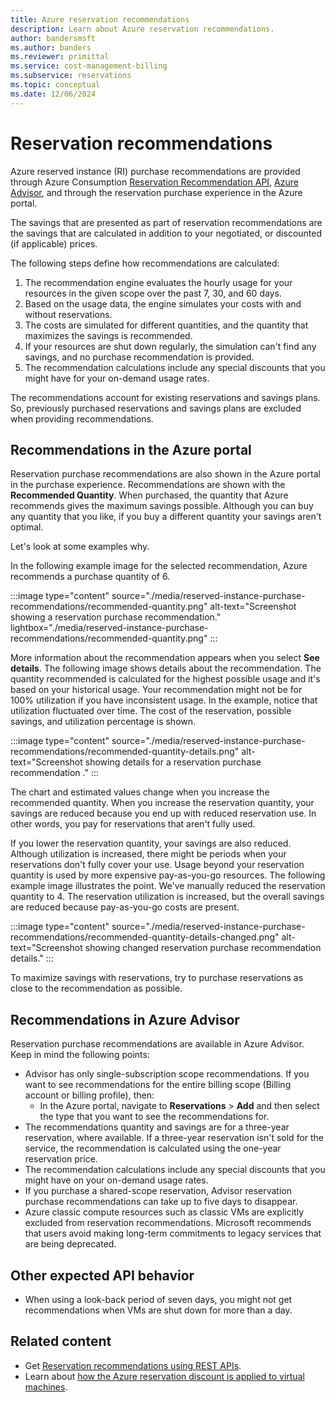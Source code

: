 ```yaml
---
title: Azure reservation recommendations
description: Learn about Azure reservation recommendations.
author: bandersmsft
ms.author: banders
ms.reviewer: primittal
ms.service: cost-management-billing
ms.subservice: reservations
ms.topic: conceptual
ms.date: 12/06/2024
---
```


# Reservation recommendations

Azure reserved instance (RI) purchase recommendations are provided through Azure Consumption [Reservation Recommendation API](/rest/api/consumption/reservationrecommendations), [Azure Advisor](/azure/advisor/advisor-reference-cost-recommendations#reserved-instances), and through the reservation purchase experience in the Azure portal.

The savings that are presented as part of reservation recommendations are the savings that are calculated in addition to your negotiated, or discounted (if applicable) prices.

The following steps define how recommendations are calculated:

1. The recommendation engine evaluates the hourly usage for your resources in the given scope over the past 7, 30, and 60 days.
2. Based on the usage data, the engine simulates your costs with and without reservations.
3. The costs are simulated for different quantities, and the quantity that maximizes the savings is recommended.
4. If your resources are shut down regularly, the simulation can't find any savings, and no purchase recommendation is provided.
5. The recommendation calculations include any special discounts that you might have for your on-demand usage rates.

The recommendations account for existing reservations and savings plans. So, previously purchased reservations and savings plans are excluded when providing recommendations.

## Recommendations in the Azure portal

Reservation purchase recommendations are also shown in the Azure portal in the purchase experience. Recommendations are shown with the **Recommended Quantity**. When purchased, the quantity that Azure recommends gives the maximum savings possible. Although you can buy any quantity that you like, if you buy a different quantity your savings aren't optimal.

Let's look at some examples why.

In the following example image for the selected recommendation, Azure recommends a purchase quantity of 6.

:::image type="content" source="./media/reserved-instance-purchase-recommendations/recommended-quantity.png" alt-text="Screenshot showing a reservation purchase recommendation." lightbox="./media/reserved-instance-purchase-recommendations/recommended-quantity.png" :::

More information about the recommendation appears when you select **See details**. The following image shows details about the recommendation. The quantity recommended is calculated for the highest possible usage and it's based on your historical usage. Your recommendation might not be for 100% utilization if you have inconsistent usage. In the example, notice that utilization fluctuated over time. The cost of the reservation, possible savings, and utilization percentage is shown.

:::image type="content" source="./media/reserved-instance-purchase-recommendations/recommended-quantity-details.png" alt-text="Screenshot showing details for a reservation purchase recommendation ." :::

The chart and estimated values change when you increase the recommended quantity. When you increase the reservation quantity, your savings are reduced because you end up with reduced reservation use. In other words, you pay for reservations that aren't fully used.

If you lower the reservation quantity, your savings are also reduced. Although utilization is increased, there might be periods when your reservations don't fully cover your use. Usage beyond your reservation quantity is used by more expensive pay-as-you-go resources. The following example image illustrates the point. We've manually reduced the reservation quantity to 4. The reservation utilization is increased, but the overall savings are reduced because pay-as-you-go costs are present.

:::image type="content" source="./media/reserved-instance-purchase-recommendations/recommended-quantity-details-changed.png" alt-text="Screenshot showing changed reservation purchase recommendation details." :::

To maximize savings with reservations, try to purchase reservations as close to the recommendation as possible.

## Recommendations in Azure Advisor

Reservation purchase recommendations are available in Azure Advisor. Keep in mind the following points:

- Advisor has only single-subscription scope recommendations. If you want to see recommendations for the entire billing scope (Billing account or billing profile), then:
  -  In the Azure portal, navigate to **Reservations** > **Add** and then select the type that you want to see the recommendations for.
- The recommendations quantity and savings are for a three-year reservation, where available. If a three-year reservation isn't sold for the service, the recommendation is calculated using the one-year reservation price.
- The recommendation calculations include any special discounts that you might have on your on-demand usage rates.
- If you purchase a shared-scope reservation, Advisor reservation purchase recommendations can take up to five days to disappear.
- Azure classic compute resources such as classic VMs are explicitly excluded from reservation recommendations. Microsoft recommends that users avoid making long-term commitments to legacy services that are being deprecated.

## Other expected API behavior

- When using a look-back period of seven days, you might not get recommendations when VMs are shut down for more than a day.

## Related content

- Get [Reservation recommendations using REST APIs](/rest/api/consumption/reservationrecommendations/list).
- Learn about [how the Azure reservation discount is applied to virtual machines](../manage/understand-vm-reservation-charges.md).
